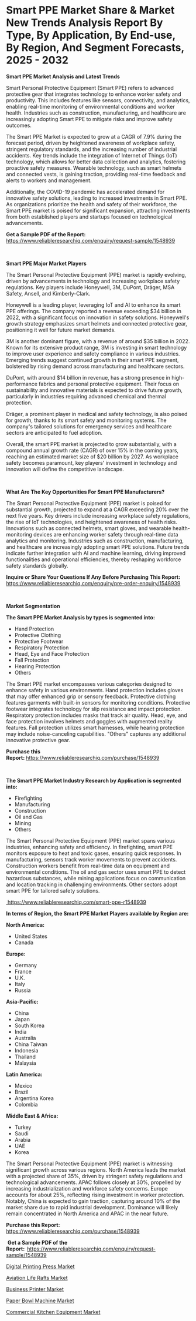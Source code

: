 <p><h1>Smart PPE Market Share & Market New Trends Analysis Report By Type, By Application, By End-use, By Region, And Segment Forecasts, 2025 - 2032</h1></p><p><strong>Smart PPE Market Analysis and Latest Trends</strong></p>
<p><p>Smart Personal Protective Equipment (Smart PPE) refers to advanced protective gear that integrates technology to enhance worker safety and productivity. This includes features like sensors, connectivity, and analytics, enabling real-time monitoring of environmental conditions and worker health. Industries such as construction, manufacturing, and healthcare are increasingly adopting Smart PPE to mitigate risks and improve safety outcomes.</p><p>The Smart PPE Market is expected to grow at a CAGR of 7.9% during the forecast period, driven by heightened awareness of workplace safety, stringent regulatory standards, and the increasing number of industrial accidents. Key trends include the integration of Internet of Things (IoT) technology, which allows for better data collection and analytics, fostering proactive safety measures. Wearable technology, such as smart helmets and connected vests, is gaining traction, providing real-time feedback and alerts to workers and management.</p><p>Additionally, the COVID-19 pandemic has accelerated demand for innovative safety solutions, leading to increased investments in Smart PPE. As organizations prioritize the health and safety of their workforce, the Smart PPE market is poised for significant expansion, attracting investments from both established players and startups focused on technological advancements.</p></p>
<p><strong>Get a Sample PDF of the Report:&nbsp;</strong> <a href="https://www.reliableresearchiq.com/enquiry/request-sample/1548939?utm_campaign=1087&utm_medium=2&utm_source=Github&utm_content=ia&utm_term=20022025&utm_id=smart-ppe">https://www.reliableresearchiq.com/enquiry/request-sample/1548939</a></p>
<p>&nbsp;</p>
<p><strong>Smart PPE Major Market Players</strong></p>
<p><p>The Smart Personal Protective Equipment (PPE) market is rapidly evolving, driven by advancements in technology and increasing workplace safety regulations. Key players include Honeywell, 3M, DuPont, Dräger, MSA Safety, Ansell, and Kimberly-Clark. </p><p>Honeywell is a leading player, leveraging IoT and AI to enhance its smart PPE offerings. The company reported a revenue exceeding $34 billion in 2022, with a significant focus on innovation in safety solutions. Honeywell's growth strategy emphasizes smart helmets and connected protective gear, positioning it well for future market demands.</p><p>3M is another dominant figure, with a revenue of around $35 billion in 2022. Known for its extensive product range, 3M is investing in smart technology to improve user experience and safety compliance in various industries. Emerging trends suggest continued growth in their smart PPE segment, bolstered by rising demand across manufacturing and healthcare sectors.</p><p>DuPont, with around $14 billion in revenue, has a strong presence in high-performance fabrics and personal protective equipment. Their focus on sustainability and innovative materials is expected to drive future growth, particularly in industries requiring advanced chemical and thermal protection.</p><p>Dräger, a prominent player in medical and safety technology, is also poised for growth, thanks to its smart safety and monitoring systems. The company's tailored solutions for emergency services and healthcare sectors are anticipated to fuel adoption.</p><p>Overall, the smart PPE market is projected to grow substantially, with a compound annual growth rate (CAGR) of over 15% in the coming years, reaching an estimated market size of $20 billion by 2027. As workplace safety becomes paramount, key players' investment in technology and innovation will define the competitive landscape.</p></p>
<p>&nbsp;</p>
<p><strong>What Are The Key Opportunities For Smart PPE Manufacturers?</strong></p>
<p><p>The Smart Personal Protective Equipment (PPE) market is poised for substantial growth, projected to expand at a CAGR exceeding 20% over the next five years. Key drivers include increasing workplace safety regulations, the rise of IoT technologies, and heightened awareness of health risks. Innovations such as connected helmets, smart gloves, and wearable health-monitoring devices are enhancing worker safety through real-time data analytics and monitoring. Industries such as construction, manufacturing, and healthcare are increasingly adopting smart PPE solutions. Future trends indicate further integration with AI and machine learning, driving improved functionalities and operational efficiencies, thereby reshaping workforce safety standards globally.</p></p>
<p><strong>Inquire or Share Your Questions If Any Before Purchasing This Report:</strong> <a href="https://www.reliableresearchiq.com/enquiry/pre-order-enquiry/1548939?utm_campaign=1087&utm_medium=2&utm_source=Github&utm_content=ia&utm_term=20022025&utm_id=smart-ppe">https://www.reliableresearchiq.com/enquiry/pre-order-enquiry/1548939</a></p>
<p>&nbsp;</p>
<p><strong>Market Segmentation</strong></p>
<p><strong>The Smart PPE Market Analysis by types is segmented into:</strong></p>
<p><ul><li>Hand Protection</li><li>Protective Clothing</li><li>Protective Footwear</li><li>Respiratory Protection</li><li>Head, Eye and Face Protection</li><li>Fall Protection</li><li>Hearing Protection</li><li>Others</li></ul></p>
<p><p>The Smart PPE market encompasses various categories designed to enhance safety in various environments. Hand protection includes gloves that may offer enhanced grip or sensory feedback. Protective clothing features garments with built-in sensors for monitoring conditions. Protective footwear integrates technology for slip resistance and impact protection. Respiratory protection includes masks that track air quality. Head, eye, and face protection involves helmets and goggles with augmented reality features. Fall protection utilizes smart harnesses, while hearing protection may include noise-canceling capabilities. "Others" captures any additional innovative protective gear.</p></p>
<p><strong>Purchase this Report:&nbsp;</strong><a href="https://www.reliableresearchiq.com/purchase/1548939?utm_campaign=1087&utm_medium=2&utm_source=Github&utm_content=ia&utm_term=20022025&utm_id=smart-ppe">https://www.reliableresearchiq.com/purchase/1548939</a></p>
<p>&nbsp;</p>
<p><strong>The Smart PPE Market Industry Research by Application is segmented into:</strong></p>
<p><ul><li>Firefighting</li><li>Manufacturing</li><li>Construction</li><li>Oil and Gas</li><li>Mining</li><li>Others</li></ul></p>
<p><p>The Smart Personal Protective Equipment (PPE) market spans various industries, enhancing safety and efficiency. In firefighting, smart PPE monitors exposure to heat and toxic gases, ensuring quick responses. In manufacturing, sensors track worker movements to prevent accidents. Construction workers benefit from real-time data on equipment and environmental conditions. The oil and gas sector uses smart PPE to detect hazardous substances, while mining applications focus on communication and location tracking in challenging environments. Other sectors adopt smart PPE for tailored safety solutions.</p></p>
<p><a href="https://www.reliableresearchiq.com/smart-ppe-r1548939?utm_campaign=1087&utm_medium=2&utm_source=Github&utm_content=ia&utm_term=20022025&utm_id=smart-ppe">&nbsp;https://www.reliableresearchiq.com/smart-ppe-r1548939</a></p>
<p><strong>In terms of Region, the Smart PPE Market Players available by Region are:</strong></p>
<p>
    <p> <strong> North America: </strong>
        <ul>
            <li>United States</li>
            <li>Canada</li>
        </ul>
        </p> 
    <p> <strong> Europe: </strong>
        <ul>
            <li>Germany</li>
            <li>France</li>
            <li>U.K.</li>
            <li>Italy</li>
            <li>Russia</li>
        </ul>
        </p> 
    <p> <strong> Asia-Pacific: </strong>
        <ul>
            <li>China</li>
            <li>Japan</li>
            <li>South Korea</li>
            <li>India</li>
            <li>Australia</li>
            <li>China Taiwan</li>
            <li>Indonesia</li>
            <li>Thailand</li>
            <li>Malaysia</li>
        </ul>
        </p> 
    <p> <strong> Latin America: </strong>
        <ul>
            <li>Mexico</li>
            <li>Brazil</li>
            <li>Argentina Korea</li>
            <li>Colombia</li>
        </ul>
        </p> 
    <p> <strong> Middle East & Africa: </strong>
        <ul>
            <li>Turkey</li>
            <li>Saudi</li>
            <li>Arabia</li>
            <li>UAE</li>
            <li>Korea</li>
        </ul>
    </p>
    </p>
<p><p>The Smart Personal Protective Equipment (PPE) market is witnessing significant growth across various regions. North America leads the market with a projected share of 35%, driven by stringent safety regulations and technological advancements. APAC follows closely at 30%, propelled by increasing industrialization and workforce safety concerns. Europe accounts for about 25%, reflecting rising investment in worker protection. Notably, China is expected to gain traction, capturing around 10% of the market share due to rapid industrial development. Dominance will likely remain concentrated in North America and APAC in the near future.</p></p>
<p><strong>Purchase this Report: </strong><a href="https://www.reliableresearchiq.com/purchase/1548939?utm_campaign=1087&utm_medium=2&utm_source=Github&utm_content=ia&utm_term=20022025&utm_id=smart-ppe">https://www.reliableresearchiq.com/purchase/1548939</a></p>
<p>&nbsp;<strong>Get a Sample PDF of the Report:&nbsp;&nbsp;</strong><a href="https://www.reliableresearchiq.com/enquiry/request-sample/1548939?utm_campaign=1087&utm_medium=2&utm_source=Github&utm_content=ia&utm_term=20022025&utm_id=smart-ppe">https://www.reliableresearchiq.com/enquiry/request-sample/1548939</a></p>
<p><strong></strong></p>
<p><p><a href="https://github.com/oshrykauraj7/Market-Research-Report-List-1/blob/main/digital-printing-press-market.md?utm_campaign=1087&utm_medium=2&utm_source=Github&utm_content=ia&utm_term=20022025&utm_id=smart-ppe">Digital Printing Press Market</a></p><p><a href="https://github.com/wynonachirei9/Market-Research-Report-List-1/blob/main/aviation-life-rafts-market.md?utm_campaign=1087&utm_medium=2&utm_source=Github&utm_content=ia&utm_term=20022025&utm_id=smart-ppe">Aviation Life Rafts Market</a></p><p><a href="https://github.com/forgazerbyjt/Market-Research-Report-List-1/blob/main/business-printer-market.md?utm_campaign=1087&utm_medium=2&utm_source=Github&utm_content=ia&utm_term=20022025&utm_id=smart-ppe">Business Printer Market</a></p><p><a href="https://github.com/merkinedry7b/Market-Research-Report-List-1/blob/main/paper-bowl-machine-market.md?utm_campaign=1087&utm_medium=2&utm_source=Github&utm_content=ia&utm_term=20022025&utm_id=smart-ppe">Paper Bowl Machine Market</a></p><p><a href="https://github.com/sanghpavao1n/Market-Research-Report-List-1/blob/main/commercial-kitchen-equipment-market.md?utm_campaign=1087&utm_medium=2&utm_source=Github&utm_content=ia&utm_term=20022025&utm_id=smart-ppe">Commercial Kitchen Equipment Market</a></p></p>